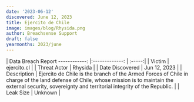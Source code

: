 ```yaml
---
date: '2023-06-12'
discovered: June 12, 2023
title: Ejercito de Chile
image: images/blog/Rhysida.png
author: Breachsense Support
draft: false
yearmonths: 2023/june
---
```



| Data Breach Report
------------:     |:-------------:    | :-----:|
| Victim      | ejercito.cl      | 
| Threat Actor      | Rhysida      | 
| Date Discovered      | Jun 12, 2023      | 
| Description      | Ejercito de Chile is the branch of the Armed Forces of Chile in charge of the land defense of Chile, whose mission is to maintain the external security, sovereignty and territorial integrity of the Republic.      | 
| Leak Size      | Unknown      | 

